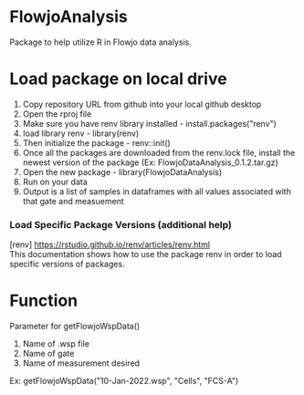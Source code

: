 # FlowjoAnalysis
Package to help utilize R in Flowjo data analysis.

# Load package on local drive
1. Copy repository URL from github into your local github desktop
2. Open the rproj file
3. Make sure you have renv library installed - install.packages("renv")
4. load library renv - library(renv)
5. Then initialize the package - renv::init()
6. Once all the packages are downloaded from the renv.lock file, install the newest version of the package (Ex: FlowjoDataAnalysis_0.1.2.tar.gz)
7. Open the new package - library(FlowjoDataAnalysis)
8. Run on your data
9. Output is a list of samples in dataframes with all values associated with that gate and measuement

### Load Specific Package Versions (additional help)
[renv] https://rstudio.github.io/renv/articles/renv.html \
This documentation shows how to use the package renv in order to load specific versions of packages.


# Function
Parameter for getFlowjoWspData()
1. Name of .wsp file
2. Name of gate
3. Name of measurement desired

Ex: getFlowjoWspData("10-Jan-2022.wsp", "Cells", "FCS-A")

